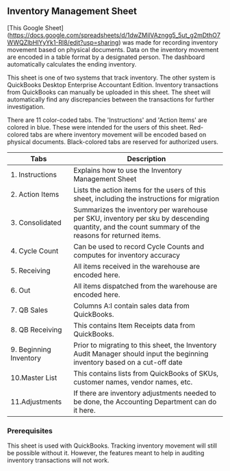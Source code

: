 ## Inventory Management Sheet

[This Google Sheet] (https://docs.google.com/spreadsheets/d/1dwZMilVAzngg5_5ut_g2mDthO7WWQZlbHIYyYk1-Rl8/edit?usp=sharing) was made for recording inventory movement based on physical documents.
Data on the inventory movement are encoded in a table format by a designated person.
The dashboard automatically calculates the ending inventory.

This sheet is one of two systems that track inventory. The other system is QuickBooks Desktop Enterprise Accountant Edition.
Inventory transactions from QuickBooks can manually be uploaded in this sheet.
The sheet will automatically find any discrepancies between the transactions for further investigation.

There are 11 color-coded tabs. The 'Instructions' and 'Action Items' are colored in blue.
These were intended for the users of this sheet. Red-colored tabs are where inventory movement will be encoded based on physical documents.
Black-colored tabs are reserved for authorized users.

Tabs | Description
---- | -----------
1. Instructions | Explains how to use the Inventory Management Sheet
2. Action Items | Lists the action items for the users of this sheet, including the instructions for migration
3. Consolidated | Summarizes the inventory per warehouse per SKU, inventory per sku by descending quantity, and the count summary of the reasons for returned items.
4. Cycle Count | Can be used to record Cycle Counts and computes for inventory accuracy 
5. Receiving | All items received in the warehouse are encoded here. 
6. Out | All items dispatched from the warehouse are encoded here.
7. QB Sales | Columns A:I contain sales data from QuickBooks.
8. QB Receiving | This contains Item Receipts data from QuickBooks.
9. Beginning Inventory | Prior to migrating to this sheet, the Inventory Audit Manager should input the beginning inventory based on a cut-off date
10.Master List | This contains lists from QuickBooks of SKUs, customer names, vendor names, etc.
11.Adjustments | If there are inventory adjustments needed to be done, the Accounting Department can do it here.

### Prerequisites

This sheet is used with QuickBooks. Tracking inventory movement will still be possible without it.
However, the features meant to help in auditing inventory transactions will not work.



 
